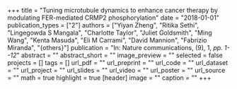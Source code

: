 +++
title = "Tuning microtubule dynamics to enhance cancer therapy by modulating FER-mediated CRMP2 phosphorylation"
date = "2018-01-01"
publication_types = ["2"]
authors = ["Yiyan Zheng", "Ritika Sethi", "Lingegowda S Mangala", "Charlotte Taylor", "Juliet Goldsmith", "Ming Wang", "Kenta Masuda", "Eli M Carrami", "David Mannion", "Fabrizio Miranda", "{others}"]
publication = "In: Nature communications, (9), 1, _pp. 1--12_"
abstract = ""
abstract_short = ""
image_preview = ""
selected = false
projects = []
tags = []
url_pdf = ""
url_preprint = ""
url_code = ""
url_dataset = ""
url_project = ""
url_slides = ""
url_video = ""
url_poster = ""
url_source = ""
math = true
highlight = true
[header]
image = ""
caption = ""
+++
